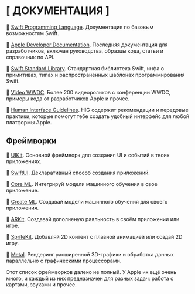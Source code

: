 # **[ ДОКУМЕНТАЦИЯ ]**


📑 [Swift Programming Language](https://docs.swift.org/swift-book/index.html).
Документация по базовым возможностям Swift.

📑 [Apple Developer Documentation](https://docs.swift.org/swift-book/index.html).
Последняя документация для разработчиков, включая руководства, образцы кода, статьи и справочник по API.

📑 [Swift Standard Library](https://developer.apple.com/documentation/swift/swift-standard-library).
Стандартная библиотека Swift, инфа о примитивах, типах и распространенных шаблонах программирования Swift.

📑 [Video WWDC](https://developer.apple.com/videos/swift).
Более 200 видеороликов с конференции WWDC, примеры кода от разработчиков Apple и прочее.

📑 [Human Interface Guidelines](https://developer.apple.com/design/human-interface-guidelines/guidelines/overview/).
HIG содержит рекомендации и передовые практики, которые помогут тебе создать удобный интерфейс для любой платформы Apple.

## **Фреймворки**

📑 [UIKit](https://developer.apple.com/documentation/uikit).
Основной фреймворк для создания UI и событий в твоих приложениях.

📑 [SwiftUI](https://developer.apple.com/documentation/swiftui/).
Декларативный способ создания приложений.

📑 [Core ML](https://developer.apple.com/documentation/coreml).
Интегрируй модели машинного обучения в свое приложение.

📑 [Create ML](https://developer.apple.com/documentation/coreml).
Создавай модели машинного обучения для своего приложения.

📑 [ARKit](https://developer.apple.com/documentation/arkit/).
Создавай дополненую раяльность в своём приложении или игре.

📑 [SpriteKit](https://developer.apple.com/documentation/spritekit/).
Добавляй 2D контент с плавной анимацией или создай 2D игру.

📑 [Metal](https://developer.apple.com/documentation/metal/).
Рендеринг расширенной 3D-графики и обработка данных параллельно с графическими процессорами.



Этот список фреймворков далеко не полный. У Apple их ещё очень много, и каждый из них предназначен для разных задач: работа с картами, звуками и прочее.
